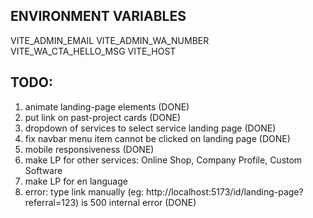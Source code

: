 ## ENVIRONMENT VARIABLES
VITE_ADMIN_EMAIL
VITE_ADMIN_WA_NUMBER
VITE_WA_CTA_HELLO_MSG
VITE_HOST

## TODO:
1. animate landing-page elements (DONE)
2. put link on past-project cards (DONE)
3. dropdown of services to select service landing page (DONE)
4. fix navbar menu item cannot be clicked on landing page (DONE)
5. mobile responsiveness (DONE)
6. make LP for other services: Online Shop, Company Profile, Custom Software
7. make LP for en language
8. error: type link manually (eg: http://localhost:5173/id/landing-page?referral=123) is 500 internal error (DONE)